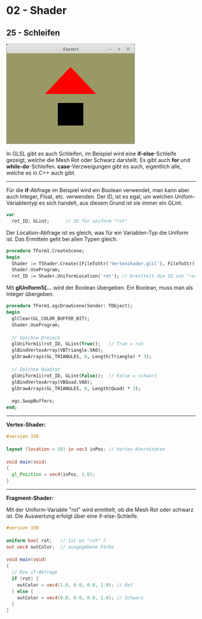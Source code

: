 # 02 - Shader
## 25 - Schleifen

![image.png](image.png)

In GLSL gibt es auch Schleifen, im Beispiel wird eine **if-else**-Schleife gezeigt, welche die Mesh Rot oder Schwarz darstellt.
Es gibt auch **for** und **while-do**-Schleifen.
**case**-Verzweigungen gibt es auch, eigentlich alle, welche es in C++ auch gibt.

---
Für die **if**-Abfrage im Beispiel wird ein Boolean verwendet, man kann aber auch Integer, Float, etc. verwenden.
Der ID, ist es egal, um welchen Unifom-Variablentyp es sich handelt, aus diesem Grund ist sie immer ein GLint.

```pascal
var
  rot_ID: GLint;      // ID für uniform "rot"
```

Der Location-Abfrage ist es gleich, was für ein Variablen-Typ die Uniform ist.
Das Ermitteln geht bei allen Typen gleich.

```pascal
procedure TForm1.CreateScene;
begin
  Shader := TShader.Create([FileToStr('Vertexshader.glsl'), FileToStr('Fragmentshader.glsl')]);
  Shader.UseProgram;
  rot_ID := Shader.UniformLocation('rot'); // Ermittelt die ID von "rot".
```

Mit **glUniform1i(...** wird der Boolean übergeben.
Ein Boolean, muss man als Integer übergeben.

```pascal
procedure TForm1.ogcDrawScene(Sender: TObject);
begin
  glClear(GL_COLOR_BUFFER_BIT);
  Shader.UseProgram;

  // Zeichne Dreieck
  glUniform1i(rot_ID, GLint(True));   // True = rot
  glBindVertexArray(VBTriangle.VAO);
  glDrawArrays(GL_TRIANGLES, 0, Length(Triangle) * 3);

  // Zeichne Quadrat
  glUniform1i(rot_ID, GLint(False));  // False = schwarz
  glBindVertexArray(VBQuad.VAO);
  glDrawArrays(GL_TRIANGLES, 0, Length(Quad) * 3);

  ogc.SwapBuffers;
end;
```


---
**Vertex-Shader:**

```glsl
#version 330

layout (location = 10) in vec3 inPos; // Vertex-Koordinaten
 
void main(void)
{
  gl_Position = vec4(inPos, 1.0);
}

```


---
**Fragment-Shader:**

Mit der Uniform-Variable "rot" wird ermittelt, ob die Mesh Rot oder schwarz ist.
Die Auswertung erfolgt über eine if-else-Schleife.

```glsl
#version 330

uniform bool rot;   // Ist es "rot" ?
out vec4 outColor;  // ausgegebene Farbe

void main(void)
{
  // Die if-Abfrage
  if (rot) {
    outColor = vec4(1.0, 0.0, 0.0, 1.0); // Rot
  } else {
    outColor = vec4(0.0, 0.0, 0.0, 1.0); // Schwarz
  }
}

```


